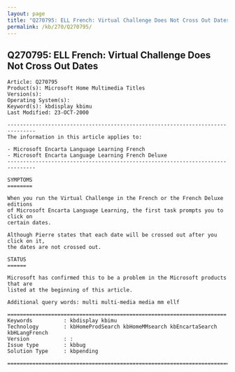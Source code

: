 ```yaml
---
layout: page
title: "Q270795: ELL French: Virtual Challenge Does Not Cross Out Dates"
permalink: /kb/270/Q270795/
---
```


## Q270795: ELL French: Virtual Challenge Does Not Cross Out Dates

	Article: Q270795
	Product(s): Microsoft Home Multimedia Titles
	Version(s): 
	Operating System(s): 
	Keyword(s): kbdisplay kbimu
	Last Modified: 23-OCT-2000
	
	-------------------------------------------------------------------------------
	The information in this article applies to:
	
	- Microsoft Encarta Language Learning French 
	- Microsoft Encarta Language Learning French Deluxe 
	-------------------------------------------------------------------------------
	
	SYMPTOMS
	========
	
	When you run the Virtual Challenge in the French or the French Deluxe editions
	of Microsoft Encarta Language Learning, the first task prompts you to click on
	certain dates.
	
	Although Pierre states that each date will be crossed out after you click on it,
	the dates are not crossed out.
	
	STATUS
	======
	
	Microsoft has confirmed this to be a problem in the Microsoft products that are
	listed at the beginning of this article.
	
	Additional query words: multi multi-media media mm ellf
	
	======================================================================
	Keywords          : kbdisplay kbimu 
	Technology        : kbHomeProdSearch kbHomeMMsearch kbEncartaSearch kbHLangFrench
	Version           : :
	Issue type        : kbbug
	Solution Type     : kbpending
	
	=============================================================================
	
